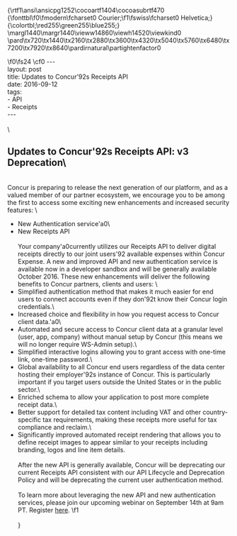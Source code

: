 {\rtf1\ansi\ansicpg1252\cocoartf1404\cocoasubrtf470
{\fonttbl\f0\fmodern\fcharset0 Courier;\f1\fswiss\fcharset0 Helvetica;}
{\colortbl;\red255\green255\blue255;}
\margl1440\margr1440\vieww14860\viewh14520\viewkind0
\pard\tx720\tx1440\tx2160\tx2880\tx3600\tx4320\tx5040\tx5760\tx6480\tx7200\tx7920\tx8640\pardirnatural\partightenfactor0

\f0\fs24 \cf0 ---\
layout: post\
title: Updates to Concur\'92s Receipts API\
date: 2016-09-12\
tags:\
    - API\
    - Receipts\
---\
\
\
## Updates to Concur\'92s Receipts API: v3 Deprecation\
\
Concur is preparing to release the next generation of our platform, and as a valued member of our partner ecosystem, we encourage you to be among the first to access some exciting new enhancements and increased security features:  \
* New Authentication service\'a0\
* New Receipts API  \
\
Your company\'a0currently utilizes our Receipts API to deliver digital receipts directly to our joint users\'92 available expenses within Concur Expense. A new and improved API and new authentication service is available now in a developer sandbox and will be generally available October 2016. These new enhancements will deliver the following benefits to Concur partners, clients and users:  \
* Simplified authentication method that makes it much easier for end users to connect accounts even if they don\'92t know their Concur login credentials.\
* Increased choice and flexibility in how you request access to Concur client data.\'a0\
* Automated and secure access to Concur client data at a granular level (user, app, company) without manual setup by Concur (this means we will no longer require WS-Admin setup).\
* Simplified interactive logins allowing you to grant access with one-time link, one-time password.\
* Global availability to all Concur end users regardless of the data center hosting their employer\'92s instance of Concur. This is particularly important if you target users outside the United States or in the public sector.\
* Enriched schema to allow your application to post more complete receipt data.\
* Better support for detailed tax content including VAT and other country-specific tax requirements, making these receipts more useful for tax compliance and reclaim.\
* Significantly improved automated receipt rendering that allows you to define receipt images to appear similar to your receipts including branding, logos and line item details.  \
\
After the new API is generally available, Concur will be deprecating our current Receipts API consistent with our API Lifecycle and Deprecation Policy and will be deprecating the current user authentication method.  \
\
To learn more about leveraging the new API and new authentication services, please join our upcoming webinar on September 14th at 9am PT. Register [here](https://go.concur.com/E-receipts-v4-Webinar-Registratio.html?mkt_tok=eyJpIjoiTVdRNVlUaGpObUV4WVRNMCIsInQiOiJjc2QyRklzeUNxY1NEZVFjTGpFRUtVRTlFSHRGRzJyVWdOS1NZYnJcL1l3MmJSb2tBR25SWjF5cUxsXC90NXBzSlo4M1BLRDZmdzI4VzMzcWVpQWdFTlZBPT0ifQ%3D%3D).
\f1 \
\
}
